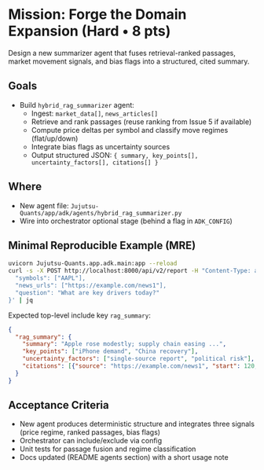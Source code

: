 # Mission: Forge the Domain Expansion (Hard • 8 pts)

Design a new summarizer agent that fuses retrieval-ranked passages, market movement signals, and bias flags into a structured, cited summary.

## Goals
- Build `hybrid_rag_summarizer` agent:
  - Ingest: `market_data[]`, `news_articles[]`
  - Retrieve and rank passages (reuse ranking from Issue 5 if available)
  - Compute price deltas per symbol and classify move regimes (flat/up/down)
  - Integrate bias flags as uncertainty sources
  - Output structured JSON: `{ summary, key_points[], uncertainty_factors[], citations[] }`

## Where
- New agent file: `Jujutsu-Quants/app/adk/agents/hybrid_rag_summarizer.py`
- Wire into orchestrator optional stage (behind a flag in `ADK_CONFIG`)

## Minimal Reproducible Example (MRE)
```bash
uvicorn Jujutsu-Quants.app.adk.main:app --reload
curl -s -X POST http://localhost:8000/api/v2/report -H "Content-Type: application/json" -d '{
  "symbols": ["AAPL"],
  "news_urls": ["https://example.com/news1"],
  "question": "What are key drivers today?"
}' | jq
```
Expected top-level include key `rag_summary`:
```json
{
  "rag_summary": {
    "summary": "Apple rose modestly; supply chain easing ...",
    "key_points": ["iPhone demand", "China recovery"],
    "uncertainty_factors": ["single-source report", "political risk"],
    "citations": [{"source": "https://example.com/news1", "start": 120, "end": 220}]
  }
}
```

## Acceptance Criteria
- New agent produces deterministic structure and integrates three signals (price regime, ranked passages, bias flags)
- Orchestrator can include/exclude via config
- Unit tests for passage fusion and regime classification
- Docs updated (README agents section) with a short usage note
